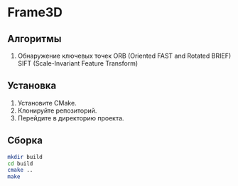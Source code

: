 # Frame3D

## Алгоритмы
1. Обнаружение ключевых точек
ORB (Oriented FAST and Rotated BRIEF)
SIFT (Scale-Invariant Feature Transform)

## Установка
1. Установите CMake.
2. Клонируйте репозиторий.
3. Перейдите в директорию проекта.

## Сборка
```bash
mkdir build
cd build
cmake ..
make
